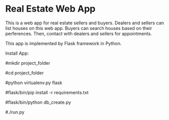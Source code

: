 Real Estate Web App
=========
This is a web app for real estate sellers and buyers.
Dealers and sellers can list houses on this web app.
Buyers can search houses based on their perferences.
Then, contact with dealers and sellers for appointments.

This app is implemented by Flask framework in Python.

Install App:

#mkdir project_folder

#cd project_folder

#python virtualenv.py flask

#flask/bin/pip install -r requirements.txt

#flask/bin/python db_create.py

#./run.py



